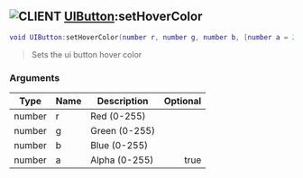 ## ![](images/client.png "CLIENT") [UIButton](ui_button):setHoverColor

```lua
void UIButton:setHoverColor(number r, number g, number b, [number a = 255])
```

> Sets the ui button hover color

### Arguments

| Type   | Name | Description   | Optional |
| ------ | ---- | ------------- | -------: |
| number | r    | Red (0-255)   |          |
| number | g    | Green (0-255) |          |
| number | b    | Blue (0-255)  |          |
| number | a    | Alpha (0-255) |     true |
